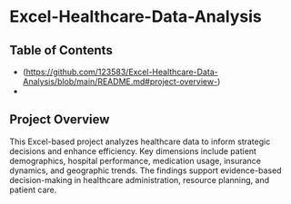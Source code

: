 # Excel-Healthcare-Data-Analysis
## Table of Contents

* (https://github.com/123583/Excel-Healthcare-Data-Analysis/blob/main/README.md#project-overview-)
* 
## Project Overview <a name="project overview"></a>

This Excel-based project analyzes healthcare data to inform strategic decisions and enhance efficiency. Key dimensions include patient demographics, hospital performance, medication usage, insurance dynamics, and geographic trends. The findings support evidence-based decision-making in healthcare administration, resource planning, and patient care.
